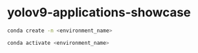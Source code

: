 # yolov9-applications-showcase
```bash
conda create -n <environment_name>
``` 

```bash
conda activate <environment_name>
``` 
